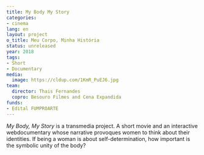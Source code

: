 ```yaml
---
title: My Body My Story
categories:
- cinema
lang: en
layout: project
o_title: Meu Corpo, Minha História
status: unreleased
year: 2018
tags:
- Short
- Documentary
media:
  image: https://cldup.com/1KmR_PuEJ6.jpg
team:
  director: Thais Fernandes
  copro: Besouro Filmes and Cena Expandida
funds:
- Edital FUMPROARTE
---
```


_My Body, My Story_ is a transmedia project. A short movie and an interactive webdocumentary whose narrative provoques women to think about their identities. If being a woman is about self-determination, how important is the symbolic unity of the body?
